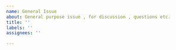 ```yaml
---
name: General Issue
about: General purpose issue , for discussion , questions etc.
title: ''
labels: ''
assignees: ''

---
```



